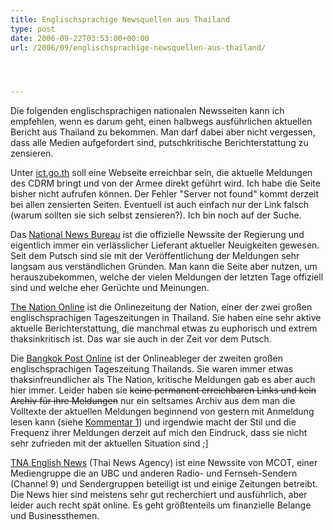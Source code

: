 ```yaml
---
title: Englischsprachige Newsquellen aus Thailand
type: post
date: 2006-09-22T03:53:00+00:00
url: /2006/09/englischsprachige-newsquellen-aus-thailand/




---
```

Die folgenden englischsprachigen nationalen Newsseiten kann ich empfehlen, wenn es darum geht, einen halbwegs ausführlichen aktuellen Bericht aus Thailand zu bekommen. Man darf dabei aber nicht vergessen, dass alle Medien aufgefordert sind, putschkritische Berichterstattung zu zensieren.

Unter [ict.go.th][1] soll eine Webseite erreichbar sein, die aktuelle Meldungen des <span class="caps">CDRM</span> bringt und von der Armee direkt geführt wird. Ich habe die Seite bisher nicht aufrufen können. Der Fehler "Server not found" kommt derzeit bei allen zensierten Seiten. Eventuell ist auch einfach nur der Link falsch (warum sollten sie sich selbst zensieren?). Ich bin noch auf der Suche.

Das [National News Bureau][2] ist die offizielle Newssite der Regierung und eigentlich immer ein verlässlicher Lieferant aktueller Neuigkeiten gewesen. Seit dem Putsch sind sie mit der Veröffentlichung der Meldungen sehr langsam aus verständlichen Gründen. Man kann die Seite aber nutzen, um herauszubekommen, welche der vielen Meldungen der letzten Tage offiziell sind und welche eher Gerüchte und Meinungen.

[The Nation Online][3] ist die Onlinezeitung der Nation, einer der zwei großen englischsprachigen Tageszeitungen in Thailand. Sie haben eine sehr aktive aktuelle Berichterstattung, die manchmal etwas zu euphorisch und extrem thaksinkritisch ist. Das war sie auch in der Zeit vor dem Putsch.

Die [Bangkok Post Online][4] ist der Onlineableger der zweiten großen englischsprachigen Tageszeitung Thailands. Sie waren immer etwas thaksinfreundlicher als The Nation, kritische Meldungen gab es aber auch hier immer. Leider haben sie <del>keine permanent erreichbaren Links und kein Archiv für ihre Meldungen</del> nur ein seltsames Archiv aus dem man die Volltexte der aktuellen Meldungen beginnend von gestern mit Anmeldung lesen kann (siehe [Kommentar 1][5]) und irgendwie macht der Stil und die Frequenz ihrer Meldungen derzeit auf mich den Eindruck, dass sie nicht sehr zufrieden mit der aktuellen Situation sind ;]

[<span class="caps">TNA</span> English News][6] (Thai News Agency) ist eine Newssite von <span class="caps">MCOT</span>, einer Mediengruppe die an <span class="caps">UBC</span> und anderen Radio- und Fernseh-Sendern (Channel 9) und Sendergruppen beteiligt ist und einige Zeitungen betreibt. Die News hier sind meistens sehr gut recherchiert und ausführlich, aber leider auch recht spät online. Es geht größtenteils um finanzielle Belange und Businessthemen.

 [1]: http://www.ict.go.th/
 [2]: http://thainews.prd.go.th/newsenglish/
 [3]: http://www.nationmultimedia.com/index.php
 [4]: http://www.bangkokpost.com/
 [5]: #c000795
 [6]: http://etna.mcot.net/
